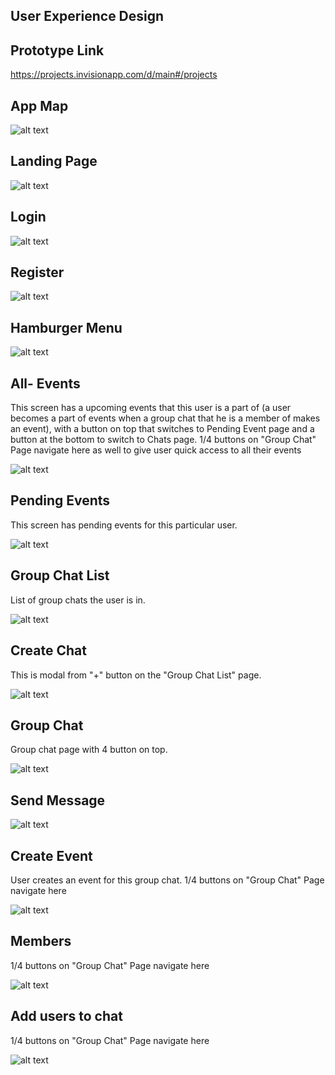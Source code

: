## User Experience Design

## Prototype Link
https://projects.invisionapp.com/d/main#/projects

## App Map
![alt text](https://github.com/software-students-fall2021/user-experience-design-farhan-nur-isfar/blob/main/ux-design/app-map.png?raw=true)

## Landing Page
![alt text](https://github.com/software-students-fall2021/user-experience-design-farhan-nur-isfar/blob/main/ux-design/wireframes/landing.png?raw=true)

## Login
![alt text](https://github.com/software-students-fall2021/user-experience-design-farhan-nur-isfar/blob/main/ux-design/wireframes/login.png?raw=true)

## Register
![alt text](https://github.com/software-students-fall2021/user-experience-design-farhan-nur-isfar/blob/main/ux-design/wireframes/register.png?raw=true)
## Hamburger Menu
![alt text](https://github.com/software-students-fall2021/user-experience-design-farhan-nur-isfar/blob/main/ux-design/wireframes/sliding-menu.png?raw=true)
## All- Events
This screen has a upcoming events that this user is a part of (a user becomes a part of events when a group chat that he is a member of makes an event), with a button on top that switches to Pending Event page and a button at the bottom to switch to Chats page.
1/4 buttons on "Group Chat" Page navigate here as well to give user quick access to all their events

![alt text](https://github.com/software-students-fall2021/user-experience-design-farhan-nur-isfar/blob/main/ux-design/wireframes/all-events.png?raw=true)
## Pending Events
This screen has pending events for this particular user.

![alt text](https://github.com/software-students-fall2021/user-experience-design-farhan-nur-isfar/blob/main/ux-design/wireframes/pending-events.jpg?raw=true)
## Group Chat List
List of group chats the user is in.

![alt text](https://github.com/software-students-fall2021/user-experience-design-farhan-nur-isfar/blob/main/ux-design/wireframes/group-chat-list.png?raw=true)
## Create Chat
This is modal from "+" button on the "Group Chat List" page.

![alt text](https://github.com/software-students-fall2021/user-experience-design-farhan-nur-isfar/blob/main/ux-design/wireframes/create-chat.png?raw=true)
## Group Chat
Group chat page with 4 button on top.

![alt text](https://github.com/software-students-fall2021/user-experience-design-farhan-nur-isfar/blob/main/ux-design/wireframes/group-chat.png?raw=true)
## Send Message
![alt text](https://github.com/software-students-fall2021/user-experience-design-farhan-nur-isfar/blob/main/ux-design/wireframes/send-message.png?raw=true)
## Create Event
User creates an event for this group chat.
1/4 buttons on "Group Chat" Page navigate here 

![alt text](https://github.com/software-students-fall2021/user-experience-design-farhan-nur-isfar/blob/main/ux-design/wireframes/create-event.png?raw=true)
## Members
1/4 buttons on "Group Chat" Page navigate here 

![alt text](https://github.com/software-students-fall2021/user-experience-design-farhan-nur-isfar/blob/main/ux-design/wireframes/members.png?raw=true)
## Add users to chat
1/4 buttons on "Group Chat" Page navigate here 

![alt text](https://github.com/software-students-fall2021/user-experience-design-farhan-nur-isfar/blob/main/ux-design/wireframes/add-users-to-chat.png?raw=true)



